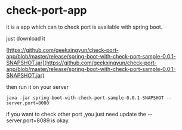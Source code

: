 # check-port-app
it is a app which can to check port is available with spring boot.

just download it

[https://github.com/geekxingyun/check-port-app/blob/master/release/spring-boot-with-check-port-sample-0.0.1-SNAPSHOT.jar](https://github.com/geekxingyun/check-port-app/blob/master/release/spring-boot-with-check-port-sample-0.0.1-SNAPSHOT.jar)

then run it on your server

```
java -jar spring-boot-with-check-port-sample-0.0.1-SNAPSHOT --server.port=8080
```

if you want to check other port ,you just need update the --server.port=8089 is okay.

